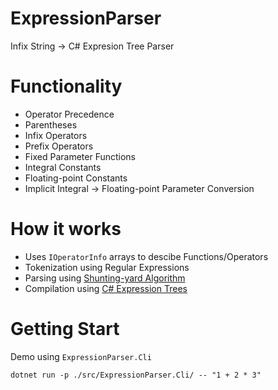 # ExpressionParser
Infix String -> C# Expresion Tree Parser

# Functionality
- Operator Precedence
- Parentheses
- Infix Operators
- Prefix Operators
- Fixed Parameter Functions
- Integral Constants
- Floating-point Constants
- Implicit Integral -> Floating-point Parameter Conversion

# How it works
- Uses `IOperatorInfo` arrays to descibe Functions/Operators
- Tokenization using Regular Expressions
- Parsing using [Shunting-yard Algorithm](https://en.wikipedia.org/wiki/Shunting-yard_algorithm)
- Compilation using [C# Expression Trees](https://docs.microsoft.com/en-us/dotnet/csharp/programming-guide/concepts/expression-trees/)

# Getting Start
Demo using `ExpressionParser.Cli`

`dotnet run -p ./src/ExpressionParser.Cli/ -- "1 + 2 * 3"`
